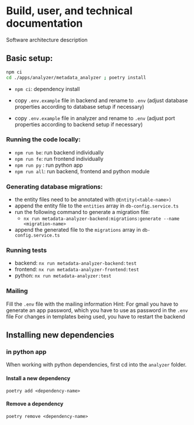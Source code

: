 # Build, user, and technical documentation

Software architecture description

## Basic setup:

```bash
npm ci
cd ./apps/analyzer/metadata_analyzer ; poetry install
```

- `npm ci`: dependency install

- copy `.env.example` file in backend and rename to `.env` (adjust database properties according to database setup if necessary)
- copy `.env.example` file in analyzer and rename to `.env` (adjust port properties according to backend setup if necessary)

### Running the code locally:

- `npm run be`: run backend individually
- `npm run fe`: run frontend individually
- `npm run py` : run python app
- `npm run all`: run backend, frontend and python module

### Generating database migrations:

- the entity files need to be annotated with `@Entity(<table-name>)`
- append the entity file to the `entities` array in `db-config.service.ts`
- run the following command to generate a migration file:
  - `nx run metadata-analyzer-backend:migrations:generate --name <migration-name>`
- append the generated file to the `migrations` array in `db-config.service.ts`

### Running tests

- backend: `nx run metadata-analyzer-backend:test`
- frontend: `nx run metadata-analyzer-frontend:test`
- python: `nx run metadata-analyzer:test`

### Mailing

Fill the `.env` file with the mailing information
Hint: For gmail you have to generate an app password, which you have to use as password in the `.env` file
For changes in templates being used, you have to restart the backend

## Installing new dependencies

### in python app

When working with python dependencies, first cd into the `analyzer` folder.

#### Install a new dependency

`poetry add <dependency-name>`

#### Remove a dependency

`poetry remove <dependency-name>`